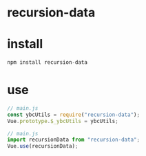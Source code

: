 # recursion-data

# install

```js
npm install recursion-data
```

# use

```js
// main.js
const ybcUtils = require("recursion-data");
Vue.prototype.$_ybcUtils = ybcUtils;
```

```js
// main.js
import recursionData from "recursion-data";
Vue.use(recursionData);
```
